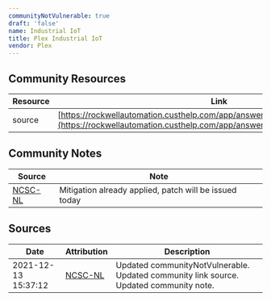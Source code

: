 ```yaml
---
communityNotVulnerable: true
draft: 'false'
name: Industrial IoT
title: Plex Industrial IoT
vendor: Plex
---
```



## Community Resources
| Resource | Link |
| --- | --- |
| source | [https://rockwellautomation.custhelp.com/app/answers/answer_view/a_id/1133605](https://rockwellautomation.custhelp.com/app/answers/answer_view/a_id/1133605) |

## Community Notes
| Source | Note |
| --- | --- |
| [NCSC-NL](https://github.com/NCSC-NL/log4shell/blob/main/software/README.md) | Mitigation already applied, patch will be issued today |

## Sources
| Date | Attribution | Description |
| --- | --- | --- |
| 2021-12-13 15:37:12 | [NCSC-NL](https://github.com/NCSC-NL/log4shell/blob/main/software/README.md) | Updated communityNotVulnerable. Updated community link source. Updated community note.  |
